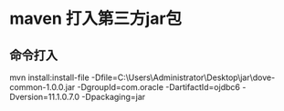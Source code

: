 # maven 打入第三方jar包 


## 命令打入


mvn install:install-file -Dfile=C:\Users\Administrator\Desktop\jar\dove-common-1.0.0.jar -DgroupId=com.oracle -DartifactId=ojdbc6 -Dversion=11.1.0.7.0 -Dpackaging=jar

